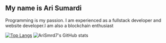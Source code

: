 ## My name is Ari Sumardi
Programming is my passion. I am experienced as a fullstack developer and website developer.I am also a blockchain enthusiast


[![Top Langs](https://github-readme-stats.vercel.app/api/top-langs/?username=AriSmrd7&langs_count=8&layout=compact&theme=dark)](https://github.com/AriSmrd7)
![AriSmrd7's GitHub stats](https://github-readme-stats.vercel.app/api?username=AriSmrd7&theme=dark&show_icons=true)
<!---
AriSmrd7/AriSmrd7 is a ✨ special ✨ repository because its `README.md` (this file) appears on your GitHub profile.
You can click the Preview link to take a look at your changes.
--->
